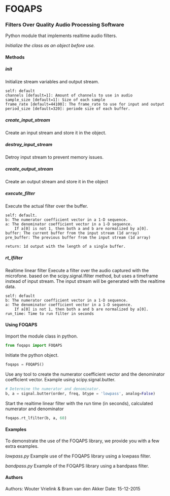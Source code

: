 # FOQAPS
### Filters Over Quality Audio Processing Software
Python module that implements realtime audio filters. 

*Initialize the class as an object before use.*

#### Methods
##### *__init__*
Initialize stream variables and output stream. 

```
self: default
channels [default=1]: Amount of channels to use in audio
sample_size [default=1]: Size of each sample
frame_rate [default=44100]: The frame_rate to use for input and output
period_size [default=320]: periode size of each buffer. 
```
##### *create_input_stream*
Create an input stream and store it in the object.

##### *destroy_input_stream*
Detroy input stream to prevent memory issues.

##### *create_output_stream*
Create an output stream and store it in the object 

##### *execute_filter*
Execute the actual filter over the buffer.

```
self: default.
b: The numerator coefficient vector in a 1-D sequence.
a: The denominator coefficient vector in a 1-D sequence. 
    If a[0] is not 1, then both a and b are normalized by a[0].
buffer: The current buffer from the input stream (1d array)
pre_buffer: The previous buffer from the input stream (1d array)

return: 1d output with the length of a single buffer.
```

##### *rt_lfilter*
Realtime linear filter
Execute a filter over the audio captured with the microfone.
based on the scipy.signal.lfilter method,
but uses a timeframe instead of input stream. The input stream
will be generated with the realtime data. 

```
self: default
b: The numerator coefficient vector in a 1-D sequence.
a: The denominator coefficient vector in a 1-D sequence. 
    If a[0] is not 1, then both a and b are normalized by a[0].
run_time: Time to run filter in seconds
```

#### Using FOQAPS
Import the module class in python.

```python
from foqaps import FOQAPS
```

Initiate the python object.
```python
foqaps = FOQAPS()
```

Use any tool to create the numerator coefficient vector and 
the denominator coefficient vector. Example using scipy.signal.butter.
```python
# Determine the numerator and denominator. 
b, a = signal.butter(order, freq, btype = 'lowpass', analog=False)
```  

Start the realtime linear filter with the run time (in seconds), calculated numerator
and denominator
```python
foqaps.rt_lfilter(b, a, 60)
``` 

#### Examples
To demonstrate the use of the FOQAPS library, we provide you with a few 
extra examples. 

*lowpass.py*
Example use of the FOQAPS library using a lowpass filter.

*bandpass.py*
Example of the FOQAPS library using a bandpass filter.

#### Authors
Authors: Wouter Vrielink & Bram van den Akker
Date: 15-12-2015